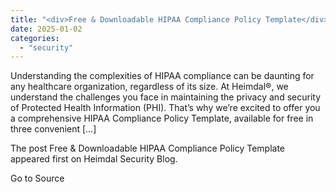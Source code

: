 ```yaml
---
title: "<div>Free & Downloadable HIPAA Compliance Policy Template</div>"
date: 2025-01-02
categories: 
  - "security"
---
```


Understanding the complexities of HIPAA compliance can be daunting for any healthcare organization, regardless of its size. At Heimdal®, we understand the challenges you face in maintaining the privacy and security of Protected Health Information (PHI). That’s why we’re excited to offer you a comprehensive HIPAA Compliance Policy Template, available for free in three convenient \[…\]

The post Free & Downloadable HIPAA Compliance Policy Template appeared first on Heimdal Security Blog.

Go to Source
